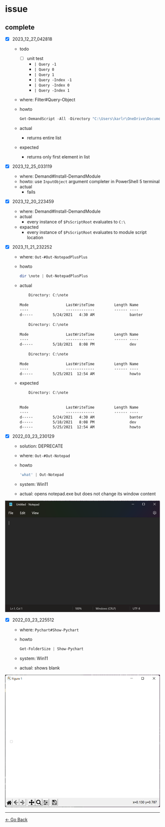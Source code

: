 # issue

## complete

- [x] 2023_12_27_042818
  - todo
    - [ ] unit test
      - ``| Query -1``
      - ``| Query 0``
      - ``| Query 1``
      - ``| Query -Index -1``
      - ``| Query -Index 0``
      - ``| Query -Index 1``
  - where: Filter#Query-Object
  - howto

    ```powershell
    Get-DemandScript -All -Directory "C:\Users\karlr\OneDrive\Documents\WindowsPowerShell\Scripts\PsTool\test\res\DemandFile_DemoTree\" | select FullName | what 0
    ```

  - actual
    - returns entire list
  - expected
    - returns only first element in list

- [x] 2023_12_25_033119
  - where: Demand#Install-DemandModule
  - howto: use ``InputObject`` argument completer in PowerShell 5 terminal
  - actual
    - fails

- [x] 2023_12_20_223459
  - where: Demand#Install-DemandModule
  - actual
    - every instance of ``$PsScriptRoot`` evaluates to ``C:\``
  - expacted
    - every instance of ``$PsScriptRoot`` evaluates to module script location

- [x] 2023_11_21_232252
  - where: ``Out-#Out-NotepadPlusPlus``
  - howto

    ```powershell
    dir \note | Out-NotepadPlusPlus
    ```

  - actual

    ```text
        Directory: C:\note

    Mode                 LastWriteTime         Length Name
    ----                 -------------         ------ ----
    d-----         5/24/2021   4:30 AM                banter

        Directory: C:\note

    Mode                 LastWriteTime         Length Name
    ----                 -------------         ------ ----
    d-----         5/18/2021   8:08 PM                dev

        Directory: C:\note

    Mode                 LastWriteTime         Length Name
    ----                 -------------         ------ ----
    d-----         5/25/2021  12:54 AM                howto
    ```

  - expected

    ```
        Directory: C:\note


    Mode                 LastWriteTime         Length Name
    ----                 -------------         ------ ----
    d-----         5/24/2021   4:30 AM                banter
    d-----         5/18/2021   8:08 PM                dev
    d-----         5/25/2021  12:54 AM                howto
    ```

- [x] 2022_03_23_230129
  - solution: DEPRECATE
  - where: ``Out-#Out-Notepad``
  - howto

    ```powershell
    'what' | Out-Notepad
    ```

  - system: Win11
  - actual: opens notepad.exe but does not change its window content

![2022_03_23_230129](./res/2022_03_23_230129.png)

- [x] 2022_03_23_225512
  - where: ``Pychart#Show-Pychart``
  - howto

    ```powershell
    Get-FolderSize | Show-Pychart
    ```

  - system: Win11
  - actual: shows blank

![2022_03_23_225512](./res/2022_03_23_225512.png)

---
[← Go Back](../readme.md)
